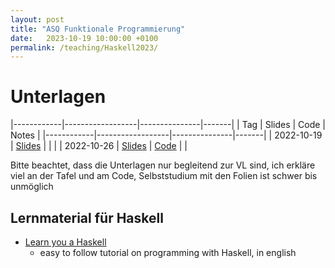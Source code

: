 ```yaml
---
layout: post
title: "ASQ Funktionale Programmierung"
date:   2023-10-19 10:00:00 +0100
permalink: /teaching/Haskell2023/
---
```

<!-- LTeX: language=de-DE -->


# Unterlagen

|------------|------------------|---------------|-------|
| Tag        | Slides           | Code          | Notes |
|------------|------------------|---------------|-------|
| 2022-10-19 | [Slides](01.pdf) |               |       |
| 2022-10-26 | [Slides](02.pdf) | [Code](02.hs) |       |

Bitte beachtet, dass die Unterlagen nur begleitend zur VL sind, ich erkläre viel an der Tafel und am Code, Selbststudium mit den Folien ist schwer bis unmöglich

## Lernmaterial für Haskell

- [Learn you a Haskell](http://learnyouahaskell.com/)
  - easy to follow tutorial on programming with Haskell, in english


